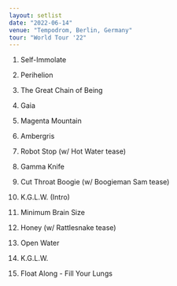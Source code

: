 ```yaml
---
layout: setlist
date: "2022-06-14"
venue: "Tempodrom, Berlin, Germany"
tour: "World Tour '22"
---
```



 1. Self-Immolate

 2. Perihelion

 3. The Great Chain of Being

 4. Gaia

 5. Magenta Mountain

 6. Ambergris

 7. Robot Stop
    (w/ Hot Water tease)

 8. Gamma Knife

 9. Cut Throat Boogie
    (w/ Boogieman Sam tease)

10. K.G.L.W. (Intro)

11. Minimum Brain Size

12. Honey
    (w/ Rattlesnake tease)

13. Open Water

14. K.G.L.W.

15. Float Along - Fill Your Lungs


